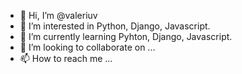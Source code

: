 - 👋 Hi, I’m @valeriuv
- 👀 I’m interested in Python, Django, Javascript.
- 🌱 I’m currently learning Pyhton, Django, Javascript.
- 💞️ I’m looking to collaborate on ... 
- 📫 How to reach me ...

<!---
valeriuv/valeriuv is a ✨ special ✨ repository because its `README.md` (this file) appears on your GitHub profile.
You can click the Preview link to take a look at your changes.
--->
